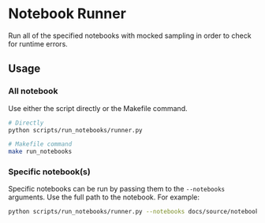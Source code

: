 # Notebook Runner

Run all of the specified notebooks with mocked sampling in order to check for runtime errors.

## Usage

### All notebook

Use either the script directly or the Makefile command.

```bash
# Directly
python scripts/run_notebooks/runner.py

# Makefile command
make run_notebooks
```

### Specific notebook(s)

Specific notebooks can be run by passing them to the `--notebooks` arguments. Use the full path to the notebook. For example:

```bash
python scripts/run_notebooks/runner.py --notebooks docs/source/notebooks/bass/bass_example.ipynb <another-notebook>
```
